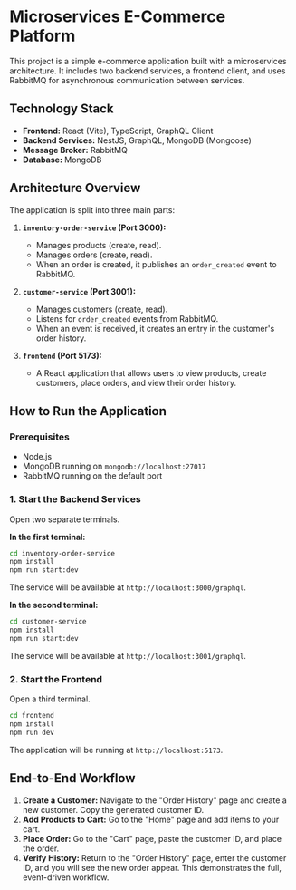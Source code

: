 # Microservices E-Commerce Platform

This project is a simple e-commerce application built with a microservices architecture. It includes two backend services, a frontend client, and uses RabbitMQ for asynchronous communication between services.

## Technology Stack

- **Frontend:** React (Vite), TypeScript, GraphQL Client
- **Backend Services:** NestJS, GraphQL, MongoDB (Mongoose)
- **Message Broker:** RabbitMQ
- **Database:** MongoDB

## Architecture Overview

The application is split into three main parts:

1.  **`inventory-order-service` (Port 3000):**
    -   Manages products (create, read).
    -   Manages orders (create, read).
    -   When an order is created, it publishes an `order_created` event to RabbitMQ.

2.  **`customer-service` (Port 3001):**
    -   Manages customers (create, read).
    -   Listens for `order_created` events from RabbitMQ.
    -   When an event is received, it creates an entry in the customer's order history.

3.  **`frontend` (Port 5173):**
    -   A React application that allows users to view products, create customers, place orders, and view their order history.

 

## How to Run the Application

### Prerequisites
- Node.js
- MongoDB running on `mongodb://localhost:27017`
- RabbitMQ running on the default port

### 1. Start the Backend Services

Open two separate terminals.

**In the first terminal:**
```bash
cd inventory-order-service
npm install
npm run start:dev
```
The service will be available at `http://localhost:3000/graphql`.

**In the second terminal:**
```bash
cd customer-service
npm install
npm run start:dev
```
The service will be available at `http://localhost:3001/graphql`.

### 2. Start the Frontend

Open a third terminal.

```bash
cd frontend
npm install
npm run dev
```
The application will be running at `http://localhost:5173`.

## End-to-End Workflow

1.  **Create a Customer:** Navigate to the "Order History" page and create a new customer. Copy the generated customer ID.
2.  **Add Products to Cart:** Go to the "Home" page and add items to your cart.
3.  **Place Order:** Go to the "Cart" page, paste the customer ID, and place the order.
4.  **Verify History:** Return to the "Order History" page, enter the customer ID, and you will see the new order appear. This demonstrates the full, event-driven workflow. 
